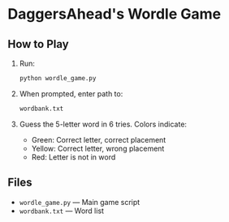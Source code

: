 # DaggersAhead's Wordle Game

## How to Play

1. Run:

   ```bash
   python wordle_game.py

3. When prompted, enter path to:

   ```bash
   wordbank.txt

5. Guess the 5-letter word in 6 tries. Colors indicate:
   - Green: Correct letter, correct placement
   - Yellow: Correct letter, wrong placement
   - Red: Letter is not in word

## Files
- `wordle_game.py` — Main game script
- `wordbank.txt` — Word list
